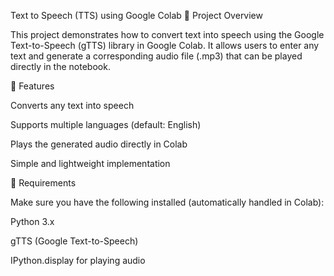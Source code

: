 Text to Speech (TTS) using Google Colab
📘 Project Overview

This project demonstrates how to convert text into speech using the Google Text-to-Speech (gTTS) library in Google Colab.
It allows users to enter any text and generate a corresponding audio file (.mp3) that can be played directly in the notebook.

🚀 Features

Converts any text into speech

Supports multiple languages (default: English)

Plays the generated audio directly in Colab

Simple and lightweight implementation

🧰 Requirements

Make sure you have the following installed (automatically handled in Colab):

Python 3.x

gTTS (Google Text-to-Speech)

IPython.display for playing audio
